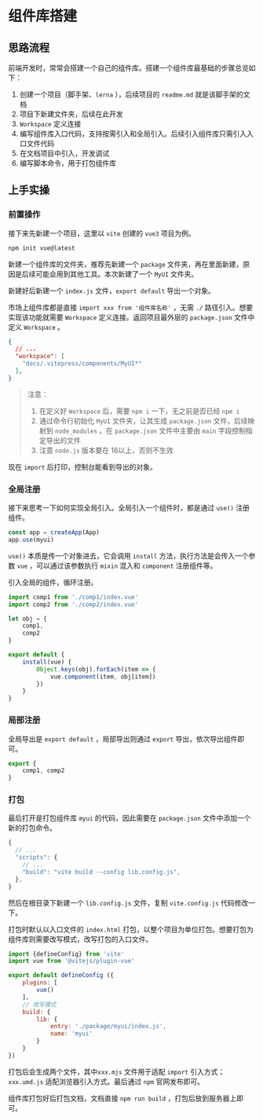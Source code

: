 # 组件库搭建

## 思路流程

前端开发时，常常会搭建一个自己的组件库。搭建一个组件库最基础的步骤总览如下：

1. 创建一个项目（脚手架、`lerna` ），后续项目的 `readme.md` 就是该脚手架的文档
2. 项目下新建文件夹，后续在此开发
3. `Workspace` 定义连接
4. 编写组件库入口代码，支持按需引入和全局引入。后续引入组件库只需引入入口文件代码
5. 在文档项目中引入，开发调试
6. 编写脚本命令，用于打包组件库

## 上手实操

### 前置操作

接下来先新建一个项目，这里以 `vite` 创建的 `vue3` 项目为例。

```bash
npm init vue@latest
```

新建一个组件库的文件夹，推荐先新建一个 `package` 文件夹，再在里面新建，原因是后续可能会用到其他工具。本次新建了一个 `MyUI` 文件夹。

新建好后新建一个 `index.js` 文件，`export default` 导出一个对象。

市场上组件库都是直接 `import xxx from '组件库名称'` ，无需 `./` 路径引入。想要实现该功能就需要 `Workspace` 定义连接。返回项目最外层的 `package.json` 文件中定义 `Workspace` 。

```json
{
  // ...
  "workspace": [
    "docs/.vitepress/components/MyUI*"
  ],
}
```

> 注意：
>
> 1. 在定义好 `Workspace` 后，需要 `npm i` 一下，无之前是否已经 `npm i` 
> 2. 通过命令行初始化 `MyUI` 文件夹，让其生成 `package.json` 文件，后续映射到 `node_modules` 。在 `package.json` 文件中主要由 `main` 字段控制指定导出的文件
> 3. 注意 `node.js` 版本要在 16以上，否则不生效

现在 `import` 后打印，控制台能看到导出的对象。

### 全局注册

接下来思考一下如何实现全局引入。全局引入一个组件时，都是通过 `use()` 注册组件。

```js
const app = createApp(App)
app.use(myui)
```

`use()` 本质是传一个对象进去，它会调用 `install` 方法，执行方法是会传入一个参数 `vue` ，可以通过该参数执行 `mixin` 混入和 `component` 注册组件等。

引入全局的组件，循环注册。

```js
import comp1 from './comp1/index.vue'
import comp2 from './comp2/index.vue'

let obj = {
    comp1,
    comp2
}

export default {
    install(vue) {
        Object.keys(obj).forEach(item => {
            vue.component(item, obj[item])
        })
    }
}
```

### 局部注册

全局导出是 `export default` ，局部导出则通过 `export` 导出，依次导出组件即可。

```js
export {
	comp1, comp2
}
```

### 打包

最后打开是打包组件库 `myui` 的代码，因此需要在 `package.json` 文件中添加一个新的打包命令。

```js
{
  // ...
  "scripts": {
    // ...
    "build": "vite build --config lib.config.js",
  },
}
```

然后在根目录下新建一个 `lib.config.js` 文件，复制 `vite.config.js` 代码修改一下。

打包时默认以入口文件的  `index.html` 打包，以整个项目为单位打包。想要打包为组件库则需要改写模式，改写打包的入口文件。

```js
import {defineConfig} from 'vite'
import vue from '@vitejs/plugin-vue'

export default defineConfig ({
    plugins: [
        vue()
    ]，
    // 改写模式
    build: {
        lib: {
            entry: './package/myui/index.js',
            name: 'myui'
        }
    }
})
```

打包后会生成两个文件，其中`xxx.mjs` 文件用于适配 `import` 引入方式；`xxx.umd.js` 适配浏览器引入方式。最后通过 `npm` 官网发布即可。

组件库打包好后打包文档，文档直接 `npm run build` ，打包后放到服务器上即可。
